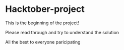 # Hacktober-project
This is the beginning of the project!

Please read through and try to understand the solution

All the best to everyone paricipating


